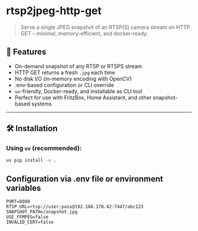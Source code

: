 # rtsp2jpeg-http-get

> Serve a single JPEG snapshot of an RTSP(S) camera stream on HTTP GET – minimal, memory-efficient, and docker-ready.

## 🚀 Features

- On-demand snapshot of any RTSP or RTSPS stream
- HTTP GET returns a fresh `.jpg` each time
- No disk I/O (in-memory encoding with OpenCV)
- .env-based configuration or CLI override
- `uv`-friendly, Docker-ready, and installable as CLI tool
- Perfect for use with FritzBox, Home Assistant, and other snapshot-based systems

---

## 🛠️ Installation

### Using `uv` (recommended):

```bash
uv pip install -e .
```

## Configuration via .env file or environment variables

```env
PORT=8080
RTSP_URL=rtsp://user:pass@192.168.178.42:7447/abc123
SNAPSHOT_PATH=/snapshot.jpg
USE_FFMPEG=false
INVALID_CERT=false
```